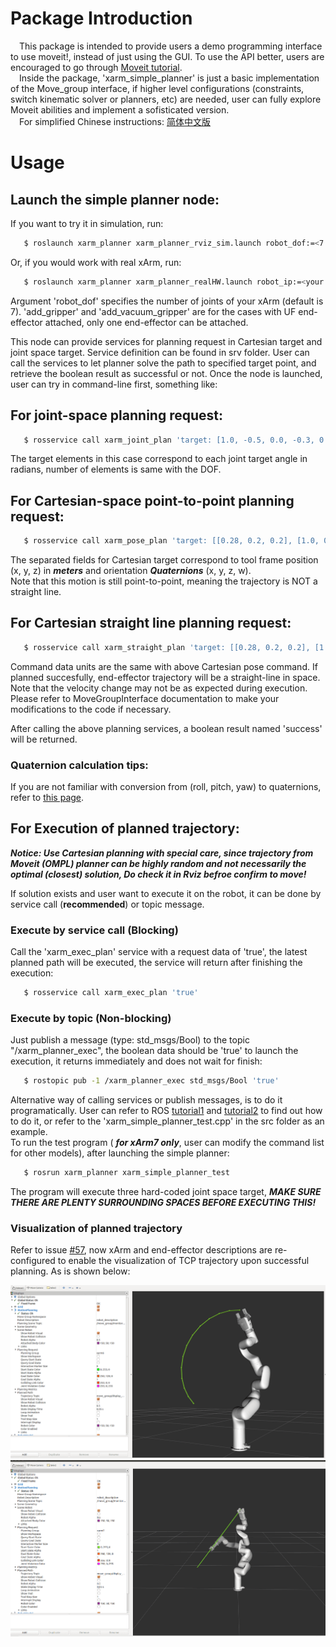 # Package Introduction
&ensp;&ensp;This package is intended to provide users a demo programming interface to use moveit!, instead of just using the GUI. To use the API better, users are encouraged to go through [Moveit tutorial](http://docs.ros.org/kinetic/api/moveit_tutorials/html/).  
&ensp;&ensp;Inside the package, 'xarm_simple_planner' is just a basic implementation of the Move_group interface, if higher level configurations (constraints, switch kinematic solver or planners, etc) are needed, user can fully explore Moveit abilities and implement a sofisticated version.  
&ensp;&ensp;For simplified Chinese instructions: [简体中文版](./ReadMe_cn.md)    

# Usage
## Launch the simple planner node:
If you want to try it in simulation, run:
```bash
   $ roslaunch xarm_planner xarm_planner_rviz_sim.launch robot_dof:=<7|6|5> add_gripper:=<true|false> add_vacuum_gripper:=<true|false>
```
Or, if you would work with real xArm, run:  
```bash
   $ roslaunch xarm_planner xarm_planner_realHW.launch robot_ip:=<your controller box LAN IP address> robot_dof:=<7|6|5> add_gripper:=<true|false> add_vacuum_gripper:=<true|false>
```
Argument 'robot_dof' specifies the number of joints of your xArm (default is 7). 'add_gripper' and 'add_vacuum_gripper' are for the cases with UF end-effector attached, only one end-effector can be attached.   

This node can provide services for planning request in Cartesian target and joint space target. Service definition can be found in srv folder. User can call the services to let planner solve the path to specified target point, and retrieve the boolean result as successful or not. Once the node is launched, user can try in command-line first, something like:  

## For joint-space planning request:  
```bash
   $ rosservice call xarm_joint_plan 'target: [1.0, -0.5, 0.0, -0.3, 0.0, 0.0, 0.5]'
```
The target elements in this case correspond to each joint target angle in radians, number of elements is same with the DOF.  

## For Cartesian-space point-to-point planning request:  
```bash
   $ rosservice call xarm_pose_plan 'target: [[0.28, 0.2, 0.2], [1.0, 0.0, 0.0, 0.0]]'
```
The separated fields for Cartesian target correspond to tool frame position (x, y, z) in ***meters*** and orientation ***Quaternions*** (x, y, z, w).  
Note that this motion is still point-to-point, meaning the trajectory is NOT a straight line.  

## For Cartesian straight line planning request:
```bash
   $ rosservice call xarm_straight_plan 'target: [[0.28, 0.2, 0.2], [1.0, 0.0, 0.0, 0.0]]'
```
Command data units are the same with above Cartesian pose command. If planned succesfully, end-effector trajectory will be a straight-line in space. Note that the velocity change may not be as expected during execution. Please refer to MoveGroupInterface documentation to make your modifications to the code if necessary.  

After calling the above planning services, a boolean result named 'success' will be returned.  

### Quaternion calculation tips:
If you are not familiar with conversion from (roll, pitch, yaw) to quaternions, refer to [this page](http://wiki.ros.org/tf2/Tutorials/Quaternions#Think_in_RPY_then_convert_to_quaternion).

## For Execution of planned trajectory:  

***Notice: Use Cartesian planning with special care, since trajectory from Moveit (OMPL) planner can be highly random and not necessarily the optimal (closest) solution, Do check it in Rviz befroe confirm to move!*** 

If solution exists and user want to execute it on the robot, it can be done by  service call (**recommended**) or topic message. 

### Execute by service call (Blocking)
Call the 'xarm_exec_plan' service with a request data of 'true', the latest planned path will be executed, the service will return after finishing the execution:  
```bash
   $ rosservice call xarm_exec_plan 'true'
```

### Execute by topic (Non-blocking)
Just publish a message (type: std_msgs/Bool) to the topic "/xarm_planner_exec", the boolean data should be 'true' to launch the execution, it returns immediately and does not wait for finish:  
```bash
   $ rostopic pub -1 /xarm_planner_exec std_msgs/Bool 'true'
```

Alternative way of calling services or publish messages, is to do it programatically. User can refer to ROS [tutorial1](http://wiki.ros.org/ROS/Tutorials/WritingServiceClient%28c%2B%2B%29) and [tutorial2](http://wiki.ros.org/ROS/Tutorials/WritingPublisherSubscriber%28c%2B%2B%29) to find out how to do it, or refer to the 'xarm_simple_planner_test.cpp' in the src folder as an example.  
To run the test program ( ***for xArm7 only***, user can modify the command list for other models), after launching the simple planner:
```bash
   $ rosrun xarm_planner xarm_simple_planner_test
```
The program will execute three hard-coded joint space target, ***MAKE SURE THERE ARE PLENTY SURROUNDING SPACES BEFORE EXECUTING THIS!***

### Visualization of planned trajectory
Refer to issue [#57](https://github.com/xArm-Developer/xarm_ros/issues/57), now xArm and end-effector descriptions are re-configured to enable the visualization of TCP trajectory upon successful planning. As is shown below:   

![VISUAL_TRAJ1](../doc/visual_traj1.png)
![VISUAL_TRAJ2](../doc/visual_traj2.png)